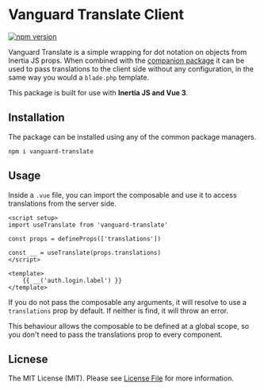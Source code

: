 # Vanguard Translate Client
[![npm version](https://badge.fury.io/js/vanguard-translate.svg)](https://badge.fury.io/js/vanguard-translate)

Vanguard Translate is a simple wrapping for dot notation on objects from Inertia JS props. When combined with the [companion package](https://github.com/jdw5/vanguard-translate) it can be used to pass translations to the client side without any configuration, in the same way you would a `blade.php` template. 

This package is built for use with **Inertia JS and Vue 3**.

## Installation
The package can be installed using any of the common package managers.

```console
npm i vanguard-translate
```

## Usage
Inside a `.vue` file, you can import the composable and use it to access translations from the server side.

```vue
<script setup>
import useTranslate from 'vanguard-translate'

const props = defineProps(['translations'])

const __ = useTranslate(props.translations)
</script>

<template>
    {{ __('auth.login.label') }}
</template>
```

If you do not pass the composable any arguments, it will resolve to use a `translations` prop by default. If neither is find, it will throw an error.

This behaviour allows the composable to be defined at a global scope, so you don't need to pass the translations prop to every component.

## Licnese
The MIT License (MIT). Please see [License File](LICENSE.md) for more information.